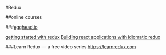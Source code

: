 #Redux


##online courses

###[egghead.io](https://egghead.io/)

[getting started with redux](https://egghead.io/courses/getting-started-with-redux)
[Building react applications with idiomatic redux](https://egghead.io/courses/building-react-applications-with-idiomatic-redux)

###Learn Redux — a free video series
https://learnredux.com
